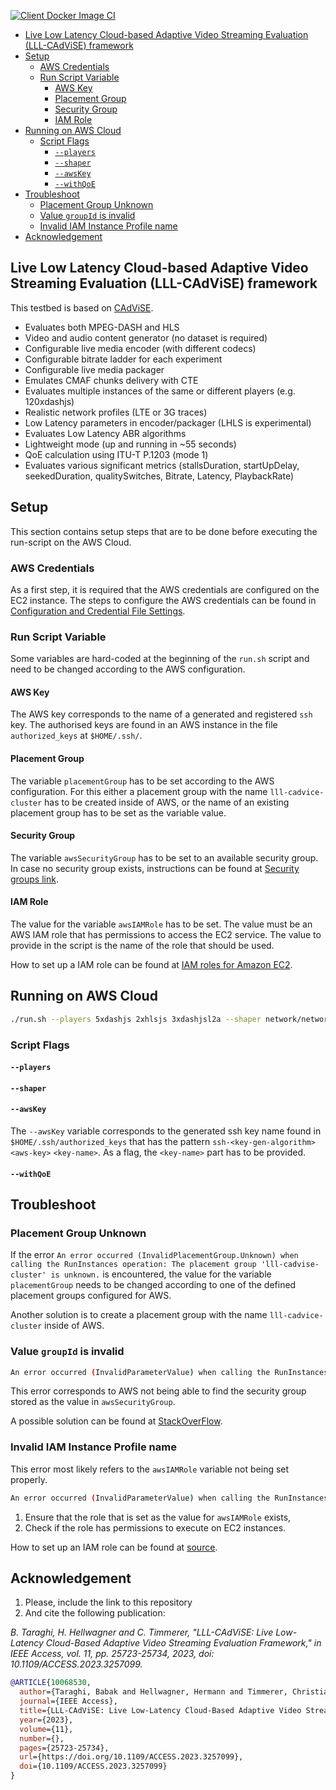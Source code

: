 [![Client Docker Image CI](https://github.com/cd-athena/LLL-CAdViSE/actions/workflows/clientDockerImage.yml/badge.svg)](https://github.com/cd-athena/LLL-CAdViSE/actions/workflows/clientDockerImage.yml)

- [Live Low Latency Cloud-based Adaptive Video Streaming Evaluation (LLL-CAdViSE) framework](#live-low-latency-cloud-based-adaptive-video-streaming-evaluation-lll-cadvise-framework)
- [Setup](#setup)
  - [AWS Credentials](#aws-credentials)
  - [Run Script Variable](#run-script-variable)
    - [AWS Key](#aws-key)
    - [Placement Group](#placement-group)
    - [Security Group](#security-group)
    - [IAM Role](#iam-role)
- [Running on AWS Cloud](#running-on-aws-cloud)
  - [Script Flags](#script-flags)
    - [`--players`](#--players)
    - [`--shaper`](#--shaper)
    - [`--awsKey`](#--awskey)
    - [`--withQoE`](#--withqoe)
- [Troubleshoot](#troubleshoot)
  - [Placement Group Unknown](#placement-group-unknown)
  - [Value `groupId` is invalid](#value-groupid-is-invalid)
  - [Invalid IAM Instance Profile name](#invalid-iam-instance-profile-name)
- [Acknowledgement](#acknowledgement)

## Live Low Latency Cloud-based Adaptive Video Streaming Evaluation (LLL-CAdViSE) framework

This testbed is based on [CAdViSE](https://github.com/cd-athena/CAdViSE).

- Evaluates both MPEG-DASH and HLS
- Video and audio content generator (no dataset is required)
- Configurable live media encoder (with different codecs)
- Configurable bitrate ladder for each experiment
- Configurable live media packager
- Emulates CMAF chunks delivery with CTE
- Evaluates multiple instances of the same or different players (e.g. 120xdashjs)
- Realistic network profiles (LTE or 3G traces)
- Low Latency parameters in encoder/packager (LHLS is experimental)
- Evaluates Low Latency ABR algorithms
- Lightweight mode (up and running in ~55 seconds)
- QoE calculation using ITU-T P.1203 (mode 1)
- Evaluates various significant metrics (stallsDuration, startUpDelay, seekedDuration, qualitySwitches, Bitrate, Latency, PlaybackRate)

## Setup

This section contains setup steps that are to be done before executing the run-script on the AWS Cloud.

### AWS Credentials

As a first step, it is required that the AWS credentials are configured on the EC2 instance.
The steps to configure the AWS credentials can be found in [Configuration and Credential File Settings](https://docs.aws.amazon.com/cli/latest/userguide/cli-configure-files.html).

### Run Script Variable

Some variables are hard-coded at the beginning of the `run.sh` script and need to be changed according to the AWS configuration.

#### AWS Key

The AWS key corresponds to the name of a generated and registered `ssh` key.
The authorised keys are found in an AWS instance in the file `authorized_keys` at `$HOME/.ssh/`.

#### Placement Group

The variable `placementGroup` has to be set according to the AWS configuration.
For this either a placement group with the name `lll-cadvice-cluster` has to be created inside of AWS, or the name of an existing placement group has to be set as the variable value.

#### Security Group

The variable `awsSecurityGroup` has to be set to an available security group.
In case no security group exists, instructions can be found at [Security groups link](https://docs.aws.amazon.com/vpc/latest/userguide/security-groups.html).

#### IAM Role

The value for the variable `awsIAMRole` has to be set.
The value must be an AWS IAM role that has permissions to access the EC2 service.
The value to provide in the script is the name of the role that should be used.

How to set up a IAM role can be found at [IAM roles for Amazon EC2](https://docs.aws.amazon.com/AWSEC2/latest/UserGuide/iam-roles-for-amazon-ec2.html#ec2-instance-profile).

## Running on AWS Cloud

```bash
./run.sh --players 5xdashjs 2xhlsjs 3xdashjsl2a --shaper network/network0.json --awsKey [YOUR-KEY] --withQoE
```

### Script Flags

#### `--players`

#### `--shaper`

#### `--awsKey`

The `--awsKey` variable corresponds to the generated ssh key name found in `$HOME/.ssh/authorized_keys` that has the pattern `ssh-<key-gen-algorithm>` `<aws-key>` `<key-name>`. As a flag, the `<key-name>` part has to be provided.

#### `--withQoE`

## Troubleshoot

### Placement Group Unknown

If the error `An error occurred (InvalidPlacementGroup.Unknown) when calling the RunInstances operation: The placement group 'lll-cadvise-cluster' is unknown.` is encountered, the value for the variable `placementGroup` needs to be changed according to one of the defined placement groups configured for AWS.

Another solution is to create a placement group with the name `lll-cadvice-cluster` inside of AWS.

### Value `groupId` is invalid

```bash
An error occurred (InvalidParameterValue) when calling the RunInstances operation: Value () for parameter groupId is invalid. The value cannot be empty
```

This error corresponds to AWS not being able to find the security group stored as the value in `awsSecurityGroup`.

A possible solution can be found at [StackOverFlow](https://stackoverflow.com/questions/46604759/an-error-occurred-invalidparametervalue-when-calling-the-runinstances-operatio).

### Invalid IAM Instance Profile name

This error most likely refers to the `awsIAMRole` variable not being set properly.

```bash
An error occurred (InvalidParameterValue) when calling the RunInstances operation: Value (<role-name>) for parameter iamInstanceProfile.name is invalid. Invalid IAM Instance Profile name
```

1. Ensure that the role that is set as the value for `awsIAMRole` exists,
2. Check if the role has permissions to execute on EC2 instances.

How to set up an IAM role can be found at [source](https://docs.aws.amazon.com/AWSEC2/latest/UserGuide/iam-roles-for-amazon-ec2.html#ec2-instance-profile).

## Acknowledgement

1. Please, include the link to this repository
2. And cite the following publication:

_B. Taraghi, H. Hellwagner and C. Timmerer, "LLL-CAdViSE: Live Low-Latency Cloud-Based Adaptive Video Streaming Evaluation Framework," in IEEE Access, vol. 11, pp. 25723-25734, 2023, doi: 10.1109/ACCESS.2023.3257099._

```bibtex
@ARTICLE{10068530,
  author={Taraghi, Babak and Hellwagner, Hermann and Timmerer, Christian},
  journal={IEEE Access}, 
  title={LLL-CAdViSE: Live Low-Latency Cloud-Based Adaptive Video Streaming Evaluation Framework}, 
  year={2023},
  volume={11},
  number={},
  pages={25723-25734},
  url={https://doi.org/10.1109/ACCESS.2023.3257099},
  doi={10.1109/ACCESS.2023.3257099}
}
```
